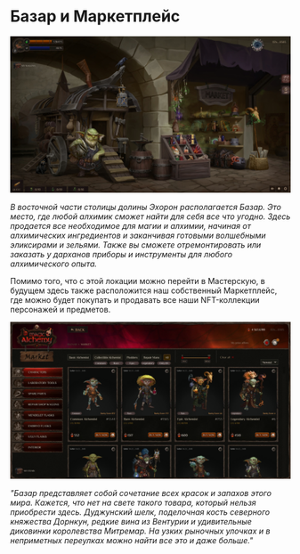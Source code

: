 # Базар и Маркетплейс

![](images/1.2x.png)

*В восточной части столицы долины Эхорон располагается Базар. Это место, где любой алхимик сможет найти для себя все что угодно. Здесь продается все необходимое для магии и алхимии, начиная от алхимических ингредиентов и заканчивая готовыми волшебными эликсирами и зельями. Также вы сможете отремонтировать или заказать у дарханов приборы и инструменты для любого алхимического опыта.*

Помимо того, что с этой локации можно перейти в Мастерскую, в будущем здесь также расположится наш собственный Маркетплейс, где можно будет покупать и продавать все наши NFT-коллекции персонажей и предметов.

![](images/2.2x.png)

*"Базар представляет собой сочетание всех красок и запахов этого мира. Кажется, что нет на свете такого товара, который нельзя приобрести здесь. Дуджунский шелк, поделочная кость северного княжества Дорнкун, редкие вина из Вентурии и удивительные диковинки королевства Митремар. На узких рыночных улочках и в неприметных переулках можно найти все это и даже больше."*